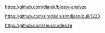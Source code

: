 https://github.com/djarek/bloaty-analyze

https://github.com/simdjson/simdjson/pull/1223

https://github.com/zeux/codesize

